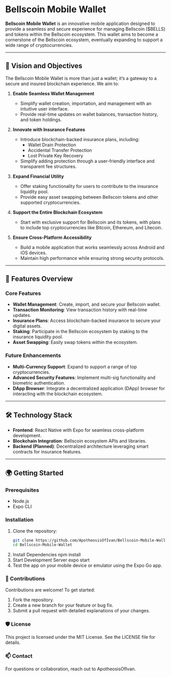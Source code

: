 # Bellscoin Mobile Wallet

**Bellscoin Mobile Wallet** is an innovative mobile application designed to provide a seamless and secure experience for managing Bellscoin ($BELLS) and tokens within the Bellscoin ecosystem. This wallet aims to become a cornerstone of the Bellscoin ecosystem, eventually expanding to support a wide range of cryptocurrencies.

---

## 🚀 Vision and Objectives

The Bellscoin Mobile Wallet is more than just a wallet; it’s a gateway to a secure and insured blockchain experience. We aim to:

1. **Enable Seamless Wallet Management**
   - Simplify wallet creation, importation, and management with an intuitive user interface.
   - Provide real-time updates on wallet balances, transaction history, and token holdings.
   
2. **Innovate with Insurance Features**
   - Introduce blockchain-backed insurance plans, including:
     - Wallet Drain Protection
     - Accidental Transfer Protection
     - Lost Private Key Recovery
   - Simplify adding protection through a user-friendly interface and transparent fee structures.

3. **Expand Financial Utility**
   - Offer staking functionality for users to contribute to the insurance liquidity pool.
   - Provide easy asset swapping between Bellscoin tokens and other supported cryptocurrencies.

4. **Support the Entire Blockchain Ecosystem**
   - Start with exclusive support for Bellscoin and its tokens, with plans to include top cryptocurrencies like Bitcoin, Ethereum, and Litecoin.

5. **Ensure Cross-Platform Accessibility**
   - Build a mobile application that works seamlessly across Android and iOS devices.
   - Maintain high performance while ensuring strong security protocols.

---

## 🌟 Features Overview

### Core Features
- **Wallet Management**: Create, import, and secure your Bellscoin wallet.
- **Transaction Monitoring**: View transaction history with real-time updates.
- **Insurance Plans**: Access blockchain-backed insurance to secure your digital assets.
- **Staking**: Participate in the Bellscoin ecosystem by staking to the insurance liquidity pool.
- **Asset Swapping**: Easily swap tokens within the ecosystem.

### Future Enhancements
- **Multi-Currency Support**: Expand to support a range of top cryptocurrencies.
- **Advanced Security Features**: Implement multi-sig functionality and biometric authentication.
- **DApp Browser**: Integrate a decentralized application (DApp) browser for interacting with the blockchain ecosystem.

---

## 🛠️ Technology Stack

- **Frontend**: React Native with Expo for seamless cross-platform development.
- **Blockchain Integration**: Bellscoin ecosystem APIs and libraries.
- **Backend (Planned)**: Decentralized architecture leveraging smart contracts for insurance features.

---

## 🌍 Getting Started

### Prerequisites
- Node.js
- Expo CLI

### Installation
1. Clone the repository:
   ```bash
   git clone https://github.com/ApotheosisOfIvan/Bellscoin-Mobile-Wallet.git
   cd Bellscoin-Mobile-Wallet
2. Install Dependencies
   npm install
3. Start Development Server
   expo start
4. Test the app on your mobile device or emulator using the Expo Go app.

### 👥 Contributions
Contributions are welcome! To get started:

1. Fork the repository.
2. Create a new branch for your feature or bug fix.
3. Submit a pull request with detailed explanations of your changes.

### 🛡️ License
This project is licensed under the MIT License. See the LICENSE file for details.

### 📫 Contact
For questions or collaboration, reach out to ApotheosisOfIvan.
